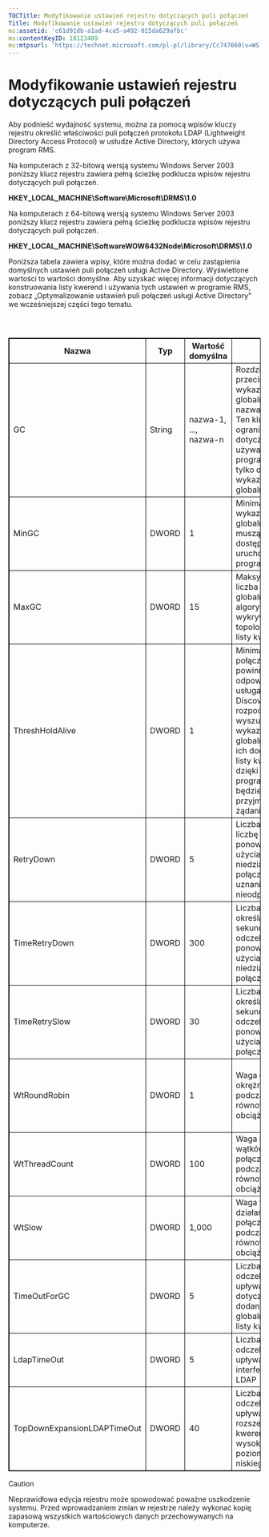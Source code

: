 ```yaml
---
TOCTitle: Modyfikowanie ustawień rejestru dotyczących puli połączeń
Title: Modyfikowanie ustawień rejestru dotyczących puli połączeń
ms:assetid: 'c61d91db-a1ad-4ca5-a492-015da629afbc'
ms:contentKeyID: 18123409
ms:mtpsurl: 'https://technet.microsoft.com/pl-pl/library/Cc747660(v=WS.10)'
---
```


Modyfikowanie ustawień rejestru dotyczących puli połączeń
=========================================================

Aby podnieść wydajność systemu, można za pomocą wpisów kluczy rejestru określić właściwości puli połączeń protokołu LDAP (Lightweight Directory Access Protocol) w usłudze Active Directory, których używa program RMS.

Na komputerach z 32-bitową wersją systemu Windows Server 2003 poniższy klucz rejestru zawiera pełną ścieżkę podklucza wpisów rejestru dotyczących puli połączeń.

**HKEY\_LOCAL\_MACHINE\\Software\\Microsoft\\DRMS\\1.0**

Na komputerach z 64-bitową wersją systemu Windows Server 2003 poniższy klucz rejestru zawiera pełną ścieżkę podklucza wpisów rejestru dotyczących puli połączeń.

**HKEY\_LOCAL\_MACHINE\\SoftwareWOW6432Node\\Microsoft\\DRMS\\1.0**

Poniższa tabela zawiera wpisy, które można dodać w celu zastąpienia domyślnych ustawień puli połączeń usługi Active Directory. Wyświetlone wartości to wartości domyślne. Aby uzyskać więcej informacji dotyczących konstruowania listy kwerend i używania tych ustawień w programie RMS, zobacz „Optymalizowanie ustawień puli połączeń usługi Active Directory” we wcześniejszej części tego tematu.

###  

 
<table style="border:1px solid black;">
<colgroup>
<col width="20%" />
<col width="20%" />
<col width="20%" />
<col width="20%" />
<col width="20%" />
</colgroup>
<thead>
<tr class="header">
<th style="border:1px solid black;" >Nazwa</th>
<th style="border:1px solid black;" >Typ</th>
<th style="border:1px solid black;" >Wartość domyślna</th>
<th style="border:1px solid black;" >Opis</th>
<th style="border:1px solid black;" >Uwagi</th>
</tr>
</thead>
<tbody>
<tr class="odd">
<td style="border:1px solid black;">GC</td>
<td style="border:1px solid black;">String</td>
<td style="border:1px solid black;">nazwa-1, ..., nazwa-n</td>
<td style="border:1px solid black;">Rozdzielona przecinkami lista wykazów globalnych (z nazwami DNS). Ten klucz określa ograniczenie dotyczące używania w programie RMS tylko określonych wykazów globalnych.</td>
<td style="border:1px solid black;">Jeśli w programie RMS nie mają być tworzone listy kwerend, należy za pomocą tego ustawienia określić używane wykazy globalne.</td>
</tr>
<tr class="even">
<td style="border:1px solid black;">MinGC</td>
<td style="border:1px solid black;">DWORD</td>
<td style="border:1px solid black;">1</td>
<td style="border:1px solid black;">Minimalna liczba wykazów globalnych, które muszą być dostępne przed uruchomieniem programu RMS.</td>
<td style="border:1px solid black;"></td>
</tr>
<tr class="odd">
<td style="border:1px solid black;">MaxGC</td>
<td style="border:1px solid black;">DWORD</td>
<td style="border:1px solid black;">15</td>
<td style="border:1px solid black;">Maksymalna liczba wykazów globalnych, którą algorytm wykrywania topologii doda do listy kwerend.</td>
<td style="border:1px solid black;"></td>
</tr>
<tr class="even">
<td style="border:1px solid black;">ThreshHoldAlive</td>
<td style="border:1px solid black;">DWORD</td>
<td style="border:1px solid black;">1</td>
<td style="border:1px solid black;">Minimalna liczba połączeń, które powinny odpowiadać, aby usługa DiscoveryServices rozpoczęła wyszukiwanie wykazów globalnych w celu ich dodania do listy kwerend, dzięki czemu program RMS będzie mógł przyjmować żądania.</td>
<td style="border:1px solid black;"></td>
</tr>
<tr class="odd">
<td style="border:1px solid black;">RetryDown</td>
<td style="border:1px solid black;">DWORD</td>
<td style="border:1px solid black;">5</td>
<td style="border:1px solid black;">Liczba określająca liczbę prób ponownego użycia niedziałającego połączenia przed uznaniem go za nieodpowiadające.</td>
<td style="border:1px solid black;"></td>
</tr>
<tr class="even">
<td style="border:1px solid black;">TimeRetryDown</td>
<td style="border:1px solid black;">DWORD</td>
<td style="border:1px solid black;">300</td>
<td style="border:1px solid black;">Liczba określająca, ile sekund należy odczekać przed ponowną próbą użycia niedziałającego połączenia.</td>
<td style="border:1px solid black;">Zmiana tego domyślnego ustawienia nie jest wymagana, chyba że w szczególnych okolicznościach.</td>
</tr>
<tr class="odd">
<td style="border:1px solid black;">TimeRetrySlow</td>
<td style="border:1px solid black;">DWORD</td>
<td style="border:1px solid black;">30</td>
<td style="border:1px solid black;">Liczba określająca, ile sekund należy odczekać przed ponowną próbą użycia wolnego połączenia.</td>
<td style="border:1px solid black;">Zmiana tego domyślnego ustawienia nie jest wymagana, chyba że w szczególnych okolicznościach.</td>
</tr>
<tr class="even">
<td style="border:1px solid black;">WtRoundRobin</td>
<td style="border:1px solid black;">DWORD</td>
<td style="border:1px solid black;">1</td>
<td style="border:1px solid black;">Waga działania okrężnego podczas równoważenia obciążenia.</td>
<td style="border:1px solid black;">Względna waga działania okrężnego w równoważeniu obciążenia. Najniższą wartością jest 1.</td>
</tr>
<tr class="odd">
<td style="border:1px solid black;">WtThreadCount</td>
<td style="border:1px solid black;">DWORD</td>
<td style="border:1px solid black;">100</td>
<td style="border:1px solid black;">Waga liczby wątków na połączenie podczas równoważenia obciążenia.</td>
<td style="border:1px solid black;">Względna waga małej liczby wątków.</td>
</tr>
<tr class="even">
<td style="border:1px solid black;">WtSlow</td>
<td style="border:1px solid black;">DWORD</td>
<td style="border:1px solid black;">1,000</td>
<td style="border:1px solid black;">Waga wolnego działania połączenia podczas równoważenia obciążenia.</td>
<td style="border:1px solid black;">Względna waga połączenia, które nie jest wolne.</td>
</tr>
<tr class="odd">
<td style="border:1px solid black;">TimeOutForGC</td>
<td style="border:1px solid black;">DWORD</td>
<td style="border:1px solid black;">5</td>
<td style="border:1px solid black;">Liczba sekund, po odczekaniu której upływa limit czasu dotyczący żądania dodania wykazu globalnego do listy kwerend.</td>
<td style="border:1px solid black;"></td>
</tr>
<tr class="even">
<td style="border:1px solid black;">LdapTimeOut</td>
<td style="border:1px solid black;">DWORD</td>
<td style="border:1px solid black;">5</td>
<td style="border:1px solid black;">Liczba sekund, po odczekaniu której upływa limit czasu interfejsów API LDAP</td>
<td style="border:1px solid black;"></td>
</tr>
<tr class="odd">
<td style="border:1px solid black;">TopDownExpansionLDAPTimeOut</td>
<td style="border:1px solid black;">DWORD</td>
<td style="border:1px solid black;">40</td>
<td style="border:1px solid black;">Liczba sekund, po odczekaniu której upływa limit czasu rozszerzania kwerend LDAP z wysokiego poziomu do niskiego.</td>
<td style="border:1px solid black;"></td>
</tr>
</tbody>
</table>
  
> [!Caution]  
> Nieprawidłowa edycja rejestru może spowodować poważne uszkodzenie systemu. Przed wprowadzaniem zmian w rejestrze należy wykonać kopię zapasową wszystkich wartościowych danych przechowywanych na komputerze. 
